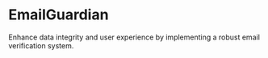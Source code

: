 # EmailGuardian
Enhance data integrity and user experience by implementing a robust email verification system. 
